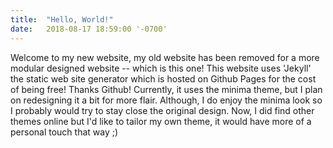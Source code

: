 ```yaml
---
title:  "Hello, World!"
date:   2018-08-17 18:59:00 '-0700'
---
```


Welcome to my new website, my old website has been removed for a more modular designed website -- which is this one! This website uses 'Jekyll' the static web site generator which is hosted on Github Pages for the cost of being free! Thanks Github! Currently, it uses the minima theme, but I plan on redesigning it a bit for more flair. Although, I do enjoy the minima look so I probably would try to stay close the original design. Now, I did find other themes online but I'd like to tailor my own theme, it would have more of a personal touch that way ;)